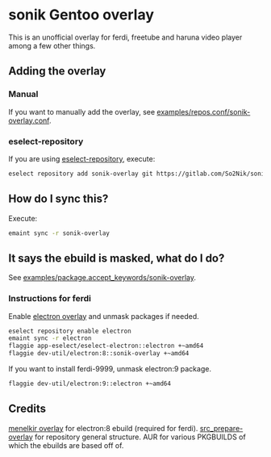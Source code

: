 # sonik Gentoo overlay

This is an unofficial overlay for ferdi, freetube and haruna video player among a few other things.

## Adding the overlay

### Manual

If you want to manually add the overlay, see [examples/repos.conf/sonik-overlay.conf](https://gitlab.com/So2Nik/sonik-overlay/blob/master/examples/repos.conf/sonik-overlay.conf).

### eselect-repository

If you are using [eselect-repository](https://wiki.gentoo.org/wiki/Eselect/Repository), execute:

``` sh
eselect repository add sonik-overlay git https://gitlab.com/So2Nik/sonik-overlay
```

## How do I sync this?

Execute:

``` sh
emaint sync -r sonik-overlay
```

## It says the ebuild is masked, what do I do?

See [examples/package.accept_keywords/sonik-overlay](https://gitlab.com/So2Nik/sonik-overlay/blob/master/examples/package.accept_keywords/sonik-overlay).

### Instructions for ferdi

Enable [electron overlay](https://github.com/elprans/electron-overlay) and unmask packages if needed.

``` sh
eselect repository enable electron
emaint sync -r electron
flaggie app-eselect/eselect-electron::electron +~amd64
flaggie dev-util/electron:8::sonik-overlay +~amd64
```

If you want to install ferdi-9999, unmask electron:9 package.

``` sh
flaggie dev-util/electron:9::electron +~amd64
```

## Credits

[menelkir overlay](https://gitlab.com/menelkir/gentoo-overlay) for electron:8 ebuild (required for ferdi).
[src_prepare-overlay](https://gitlab.com/src_prepare/src_prepare-overlay) for repository general structure.
AUR for various PKGBUILDS of which the ebuilds are based off of.
